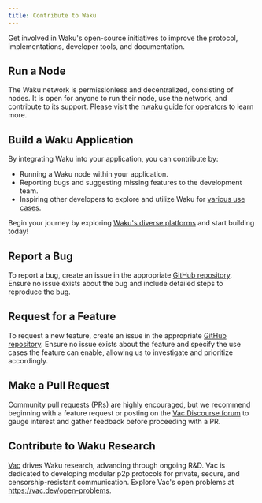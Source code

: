 ```yaml
---
title: Contribute to Waku
---
```


Get involved in Waku's open-source initiatives to improve the protocol, implementations, developer tools, and documentation.

## Run a Node

The Waku network is permissionless and decentralized, consisting of nodes. It is open for anyone to run their node, use the network, and contribute to its support. Please visit the [nwaku guide for operators](https://github.com/waku-org/nwaku/tree/master/docs/operators) to learn more.

## Build a Waku Application

By integrating Waku into your application, you can contribute by:

- Running a Waku node within your application.
- Reporting bugs and suggesting missing features to the development team.
- Inspiring other developers to explore and utilize Waku for [various use cases](/overview/use-cases).

Begin your journey by exploring [Waku's diverse platforms](/platform/overview) and start building today!

## Report a Bug

To report a bug, create an issue in the appropriate [GitHub repository](https://github.com/waku-org). Ensure no issue exists about the bug and include detailed steps to reproduce the bug.

## Request for a Feature

To request a new feature, create an issue in the appropriate [GitHub repository](https://github.com/waku-org). Ensure no issue exists about the feature and specify the use cases the feature can enable, allowing us to investigate and prioritize accordingly.

## Make a Pull Request

Community pull requests (PRs) are highly encouraged, but we recommend beginning with a feature request or posting on the [Vac Discourse forum](https://forum.vac.dev/) to gauge interest and gather feedback before proceeding with a PR.

## Contribute to Waku Research

[Vac](https://vac.dev/) drives Waku research, advancing through ongoing R&D. Vac is dedicated to developing modular p2p protocols for private, secure, and censorship-resistant communication. Explore Vac's open problems at <https://vac.dev/open-problems>.